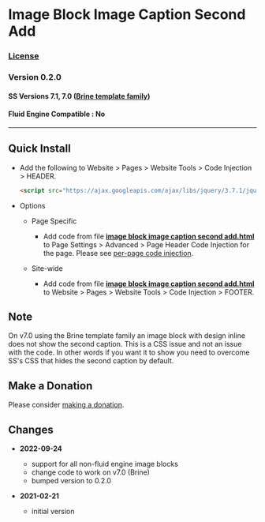 # Image Block Image Caption Second Add

### [License][99]

### Version 0.2.0

#### SS Versions 7.1, 7.0 ([Brine template family][1])

#### Fluid Engine Compatible : No

---

## Quick Install

* Add the following to Website > Pages > Website Tools > Code Injection >
  HEADER.
  
  ```html
  <script src="https://ajax.googleapis.com/ajax/libs/jquery/3.7.1/jquery.min.js"></script>
  ```
  
* Options

  * Page Specific
  
    * Add code from file **[image block image caption second add.html][2]** to
      Page Settings > Advanced > Page Header Code Injection for the page. Please
      see [per-page code injection][3].
      
  * Site-wide
  
    * Add code from file **[image block image caption second add.html][2]** to
      Website > Pages > Website Tools > Code Injection > FOOTER.

## Note

On v7.0 using the Brine template family an image block with design inline does
not show the second caption. This is a CSS issue and not an issue with the code.
In other words if you want it to show you need to overcome SS's CSS that hides
the second caption by default.

## Make a Donation

Please consider [making a donation][4].

## Changes

* **2022-09-24**

  * support for all non-fluid engine image blocks
  * change code to work on v7.0 (Brine)
  * bumped version to 0.2.0
  
* **2021-02-21**

  * initial version

[1]: https://support.squarespace.com/hc/en-us/articles/212512738-Brine-template-family
[2]: image%20block%20image%20caption%20second%20add.html#L1
[3]: https://support.squarespace.com/hc/en-us/articles/205815908-Using-code-injection#toc-per-page-code-injection
[4]: https://github.com/tomsWebConsulting/twcsl#make-a-donation
[99]: https://github.com/tomsWebConsulting/twcsl/blob/main/LICENSE.txt#L1
